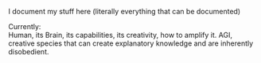 I document my stuff here (literally everything that can be documented)  

Currently:  
Human, its Brain, its capabilities, its creativity, how to amplify it. 
AGI, creative species that can create explanatory knowledge and are inherently disobedient.

